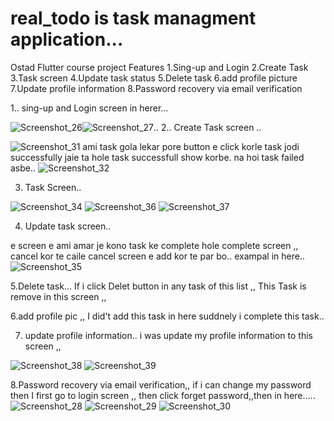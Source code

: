 # real_todo is task managment application...
Ostad Flutter course project
Features
1.Sing-up and Login
2.Create Task
3.Task screen
4.Update task status
5.Delete task
6.add profile picture
7.Update profile information
8.Password recovery via email verification


1.. sing-up and Login screen in herer...

![Screenshot_26](https://github.com/riShad241/TaskManementApp/assets/106663161/08076cec-30c9-44e2-9f23-916d6116836f)![Screenshot_27](https://github.com/riShad241/TaskManementApp/assets/106663161/667e8dfa-f4b7-47c9-b3c1-1087ec9300bb)..
2.. Create Task screen ..

![Screenshot_31](https://github.com/riShad241/TaskManementApp/assets/106663161/c210bf13-563a-4b14-ab99-8cbd826218c6)
ami task gola lekar pore button e click korle task jodi successfully jaie ta hole task successfull show korbe. na hoi task failed asbe..
![Screenshot_32](https://github.com/riShad241/TaskManementApp/assets/106663161/d6ea4eb0-f654-431f-9a67-46b4fc2b3efd)

3. Task Screen..
   
![Screenshot_34](https://github.com/riShad241/TaskManementApp/assets/106663161/3f196762-9e5c-470c-8748-d72dc70361b1)
![Screenshot_36](https://github.com/riShad241/TaskManementApp/assets/106663161/41186705-8f06-4b23-bd49-2a90b400260b)
![Screenshot_37](https://github.com/riShad241/TaskManementApp/assets/106663161/f1a3723b-e6ed-457a-a5e9-a6c30e646da1)

4. Update task screen..

e screen e ami amar je kono task ke complete hole complete screen ,, cancel kor te caile cancel screen e add kor te par bo.. exampal in here..
![Screenshot_35](https://github.com/riShad241/TaskManementApp/assets/106663161/adce4353-8235-410b-9c5d-1bbc1028114d)

5.Delete task...
If i click Delet button in any task of this list ,, This Task is remove in this screen ,,

6.add profile pic ,,
I did't add this task in here suddnely i complete this task..

7. update profile information..
i was update my profile information to this screen ,, 

![Screenshot_38](https://github.com/riShad241/TaskManementApp/assets/106663161/fdc941ec-5c6d-40bf-a6b3-5f377dba6c07)
![Screenshot_39](https://github.com/riShad241/TaskManementApp/assets/106663161/af92d07b-e7eb-4244-95fd-e666c10c9111)

8.Password recovery via email verification,,
if i can change my password then I first go to login screen ,, then click forget password,,then in here.....
![Screenshot_28](https://github.com/riShad241/TaskManementApp/assets/106663161/7bb49387-20c2-4d59-9f42-b5a5c6923a37)
![Screenshot_29](https://github.com/riShad241/TaskManementApp/assets/106663161/0c298833-98b0-4542-8df1-9d826e461ad7)
![Screenshot_30](https://github.com/riShad241/TaskManementApp/assets/106663161/d338c2fa-0cc4-4efc-bec7-41377b251169)
